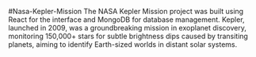 #Nasa-Kepler-Mission
The NASA Kepler Mission project was built using React for the interface and MongoDB for database management. Kepler, launched in 2009, was a groundbreaking mission in exoplanet discovery, monitoring 150,000+ stars for subtle brightness dips caused by transiting planets, aiming to identify Earth-sized worlds in distant solar systems.
